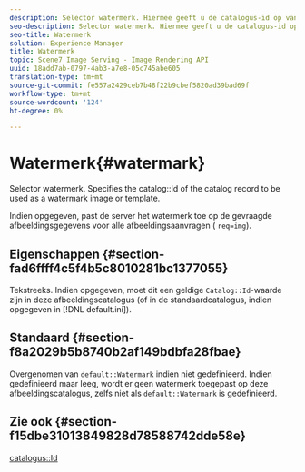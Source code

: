 ```yaml
---
description: Selector watermerk. Hiermee geeft u de catalogus-id op van de catalogusrecord die u wilt gebruiken als watermerkafbeelding of sjabloon.
seo-description: Selector watermerk. Hiermee geeft u de catalogus-id op van de catalogusrecord die u wilt gebruiken als watermerkafbeelding of sjabloon.
seo-title: Watermerk
solution: Experience Manager
title: Watermerk
topic: Scene7 Image Serving - Image Rendering API
uuid: 18add7ab-0797-4ab3-a7e8-05c745abe605
translation-type: tm+mt
source-git-commit: fe557a2429ceb7b48f22b9cbef5820ad39bad69f
workflow-type: tm+mt
source-wordcount: '124'
ht-degree: 0%

---
```



# Watermerk{#watermark}

Selector watermerk. Specifies the catalog::Id of the catalog record to be used as a watermark image or template.

Indien opgegeven, past de server het watermerk toe op de gevraagde afbeeldingsgegevens voor alle afbeeldingsaanvragen ( `req=img`).

## Eigenschappen {#section-fad6ffff4c5f4b5c8010281bc1377055}

Tekstreeks. Indien opgegeven, moet dit een geldige `Catalog::Id`-waarde zijn in deze afbeeldingscatalogus (of in de standaardcatalogus, indien opgegeven in [!DNL default.ini]).

## Standaard {#section-f8a2029b5b8740b2af149bdbfa28fbae}

Overgenomen van `default::Watermark` indien niet gedefinieerd. Indien gedefinieerd maar leeg, wordt er geen watermerk toegepast op deze afbeeldingscatalogus, zelfs niet als `default::Watermark` is gedefinieerd.

## Zie ook {#section-f15dbe31013849828d78588742dde58e}

[catalogus::Id](/help/aem-is-ir-api/is-api/image-catalog/image-serving-api-ref/c-image-catalog-reference/c-image-svg-data-reference/c-image-data-reference/r-id-cat.md)

